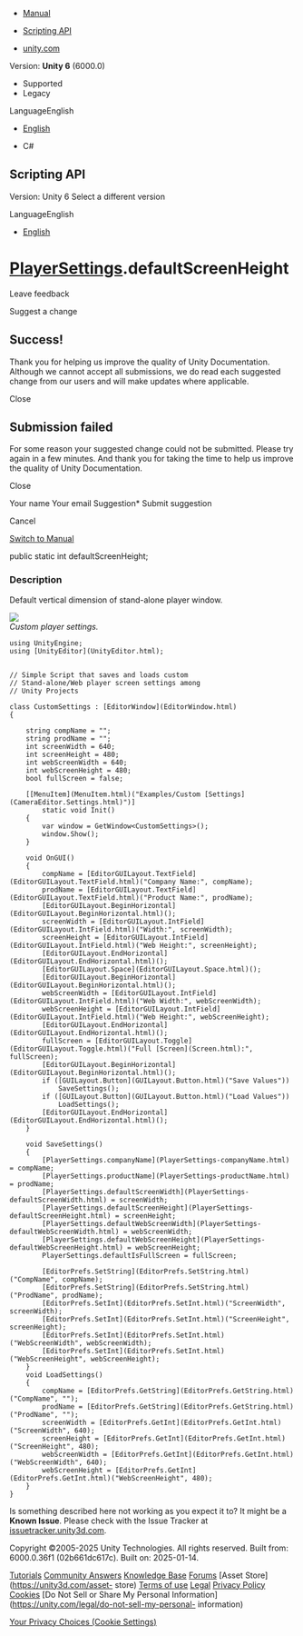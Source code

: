 [ ]()

  * [Manual](../Manual/index.html)
  * [Scripting API](../ScriptReference/index.html)

  * [unity.com](https://unity.com/)

Version: **Unity 6** (6000.0)

  * Supported
  * Legacy

LanguageEnglish

  * [English]()

  * C#

[ ](https://docs.unity3d.com)

## Scripting API

Version: Unity 6 Select a different version

LanguageEnglish

  * [English]()

#  [PlayerSettings](PlayerSettings.html).defaultScreenHeight

Leave feedback

Suggest a change

## Success!

Thank you for helping us improve the quality of Unity Documentation. Although
we cannot accept all submissions, we do read each suggested change from our
users and will make updates where applicable.

Close

## Submission failed

For some reason your suggested change could not be submitted. Please <a>try
again</a> in a few minutes. And thank you for taking the time to help us
improve the quality of Unity Documentation.

Close

Your name Your email Suggestion* Submit suggestion

Cancel

[Switch to Manual](../Manual/class-PlayerSettings.html "Go to PlayerSettings
Component in the Manual")

public static int defaultScreenHeight;

### Description

Default vertical dimension of stand-alone player window.

![](../StaticFiles/ScriptRefImages/PlayerSettingsCustomSettings.png)  
_Custom player settings._

    
    
    using UnityEngine;
    using [UnityEditor](UnityEditor.html);  
      
    
    // Simple Script that saves and loads custom
    // Stand-alone/Web player screen settings among
    // Unity Projects  
      
    class CustomSettings : [EditorWindow](EditorWindow.html)
    {  
      
        string compName = "";
        string prodName = "";
        int screenWidth = 640;
        int screenHeight = 480;
        int webScreenWidth = 640;
        int webScreenHeight = 480;
        bool fullScreen = false;  
      
        [[MenuItem](MenuItem.html)("Examples/Custom [Settings](CameraEditor.Settings.html)")]
            static void Init()
        {
            var window = GetWindow<CustomSettings>();
            window.Show();
        }  
      
        void OnGUI()
        {
            compName = [EditorGUILayout.TextField](EditorGUILayout.TextField.html)("Company Name:", compName);
            prodName = [EditorGUILayout.TextField](EditorGUILayout.TextField.html)("Product Name:", prodName);
            [EditorGUILayout.BeginHorizontal](EditorGUILayout.BeginHorizontal.html)();
            screenWidth = [EditorGUILayout.IntField](EditorGUILayout.IntField.html)("Width:", screenWidth);
            screenHeight = [EditorGUILayout.IntField](EditorGUILayout.IntField.html)("Web Height:", screenHeight);
            [EditorGUILayout.EndHorizontal](EditorGUILayout.EndHorizontal.html)();
            [EditorGUILayout.Space](EditorGUILayout.Space.html)();
            [EditorGUILayout.BeginHorizontal](EditorGUILayout.BeginHorizontal.html)();
            webScreenWidth = [EditorGUILayout.IntField](EditorGUILayout.IntField.html)("Web Width:", webScreenWidth);
            webScreenHeight = [EditorGUILayout.IntField](EditorGUILayout.IntField.html)("Web Height:", webScreenHeight);
            [EditorGUILayout.EndHorizontal](EditorGUILayout.EndHorizontal.html)();
            fullScreen = [EditorGUILayout.Toggle](EditorGUILayout.Toggle.html)("Full [Screen](Screen.html):", fullScreen);
            [EditorGUILayout.BeginHorizontal](EditorGUILayout.BeginHorizontal.html)();
            if ([GUILayout.Button](GUILayout.Button.html)("Save Values"))
                SaveSettings();
            if ([GUILayout.Button](GUILayout.Button.html)("Load Values"))
                LoadSettings();
            [EditorGUILayout.EndHorizontal](EditorGUILayout.EndHorizontal.html)();
        }  
      
        void SaveSettings()
        {
            [PlayerSettings.companyName](PlayerSettings-companyName.html) = compName;
            [PlayerSettings.productName](PlayerSettings-productName.html) = prodName;
            [PlayerSettings.defaultScreenWidth](PlayerSettings-defaultScreenWidth.html) = screenWidth;
            [PlayerSettings.defaultScreenHeight](PlayerSettings-defaultScreenHeight.html) = screenHeight;
            [PlayerSettings.defaultWebScreenWidth](PlayerSettings-defaultWebScreenWidth.html) = webScreenWidth;
            [PlayerSettings.defaultWebScreenHeight](PlayerSettings-defaultWebScreenHeight.html) = webScreenHeight;
            PlayerSettings.defaultIsFullScreen = fullScreen;  
      
            [EditorPrefs.SetString](EditorPrefs.SetString.html)("CompName", compName);
            [EditorPrefs.SetString](EditorPrefs.SetString.html)("ProdName", prodName);
            [EditorPrefs.SetInt](EditorPrefs.SetInt.html)("ScreenWidth", screenWidth);
            [EditorPrefs.SetInt](EditorPrefs.SetInt.html)("ScreenHeight", screenHeight);
            [EditorPrefs.SetInt](EditorPrefs.SetInt.html)("WebScreenWidth", webScreenWidth);
            [EditorPrefs.SetInt](EditorPrefs.SetInt.html)("WebScreenHeight", webScreenHeight);
        }
        void LoadSettings()
        {
            compName = [EditorPrefs.GetString](EditorPrefs.GetString.html)("CompName", "");
            prodName = [EditorPrefs.GetString](EditorPrefs.GetString.html)("ProdName", "");
            screenWidth = [EditorPrefs.GetInt](EditorPrefs.GetInt.html)("ScreenWidth", 640);
            screenHeight = [EditorPrefs.GetInt](EditorPrefs.GetInt.html)("ScreenHeight", 480);
            webScreenWidth = [EditorPrefs.GetInt](EditorPrefs.GetInt.html)("WebScreenWidth", 640);
            webScreenHeight = [EditorPrefs.GetInt](EditorPrefs.GetInt.html)("WebScreenHeight", 480);
        }
    }

Is something described here not working as you expect it to? It might be a
**Known Issue**. Please check with the Issue Tracker at
[issuetracker.unity3d.com](https://issuetracker.unity3d.com).

Copyright ©2005-2025 Unity Technologies. All rights reserved. Built from:
6000.0.36f1 (02b661dc617c). Built on: 2025-01-14.

[Tutorials](https://unity3d.com/learn) [Community
Answers](https://answers.unity3d.com) [Knowledge
Base](https://support.unity3d.com/hc/en-us)
[Forums](https://forum.unity3d.com) [Asset Store](https://unity3d.com/asset-
store) [Terms of use](https://docs.unity3d.com/Manual/TermsOfUse.html)
[Legal](https://unity.com/legal) [Privacy
Policy](https://unity.com/legal/privacy-policy)
[Cookies](https://unity.com/legal/cookie-policy) [Do Not Sell or Share My
Personal Information](https://unity.com/legal/do-not-sell-my-personal-
information)

[Your Privacy Choices (Cookie Settings)](javascript:void\(0\);)

